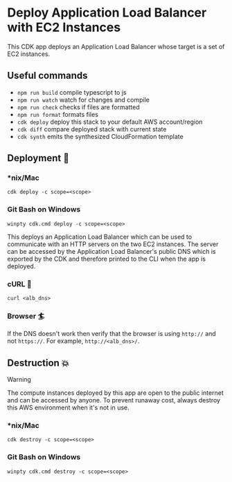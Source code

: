 # Deploy Application Load Balancer with EC2 Instances

This CDK app deploys an Application Load Balancer whose target is a set of EC2 instances.

## Useful commands

- `npm run build` compile typescript to js
- `npm run watch` watch for changes and compile
- `npm run check` checks if files are formatted
- `npm run format` formats files
- `cdk deploy` deploy this stack to your default AWS account/region
- `cdk diff` compare deployed stack with current state
- `cdk synth` emits the synthesized CloudFormation template

## Deployment :rocket:

### \*nix/Mac

`cdk deploy -c scope=<scope>`

### Git Bash on Windows

`winpty cdk.cmd deploy -c scope=<scope>`

This deploys an Application Load Balancer which can be used to communicate with an HTTP servers on the two EC2 instances. The server can be accessed by the Application Load Balancer's public DNS which is exported by the CDK and therefore printed to the CLI when the app is deployed.

### cURL :curling_stone:

`curl <alb_dns>`

### Browser :surfer:

If the DNS doesn't work then verify that the browser is using `http://` and not `https://`. For example, `http://<alb_dns>/`.

## Destruction :boom:

> [!WARNING]
> The compute instances deployed by this app are open to the public internet and can be accessed by anyone. To prevent runaway cost, always destroy this AWS environment when it's not in use.

### \*nix/Mac

`cdk destroy -c scope=<scope>`

### Git Bash on Windows

`winpty cdk.cmd destroy -c scope=<scope>`
